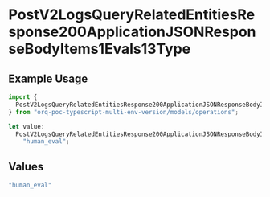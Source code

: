 # PostV2LogsQueryRelatedEntitiesResponse200ApplicationJSONResponseBodyItems1Evals13Type

## Example Usage

```typescript
import {
  PostV2LogsQueryRelatedEntitiesResponse200ApplicationJSONResponseBodyItems1Evals13Type,
} from "orq-poc-typescript-multi-env-version/models/operations";

let value:
  PostV2LogsQueryRelatedEntitiesResponse200ApplicationJSONResponseBodyItems1Evals13Type =
    "human_eval";
```

## Values

```typescript
"human_eval"
```
